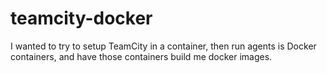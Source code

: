 # teamcity-docker
I wanted to try to setup TeamCity in a container, then run agents is Docker containers, and have those containers build me docker images.
